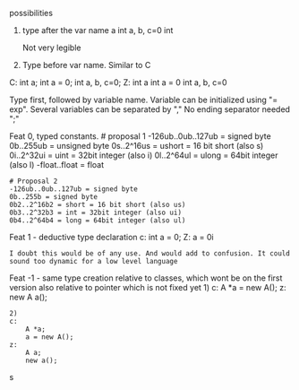 possibilities
1) type after the var name
	a int
	a, b, c=0 int
	
	Not very legible
	
2) Type before var name. Similar to C

C:
	int a;
	int a = 0;
	int a, b, c=0;
Z:
	int a
	int a = 0
	int a, b, c=0

Type first, followed by variable name. 
Variable can be initialized using "= exp". 
Several variables can be separated by ","
No ending separator needed ";"

Feat 0, typed constants.
	# proposal 1
	-126ub..0ub..127ub = signed byte
	0b..255ub = unsigned byte
	0s..2^16us = ushort = 16 bit short (also s)
 	0i..2^32ui = uint = 32bit integer (also i)
	0l..2^64ul = ulong = 64bit integer (also l)
	-float..float = float
	
	# Proposal 2
	-126ub..0ub..127ub = signed byte
	0b..255b = signed byte
	0b2..2^16b2 = short = 16 bit short (also us)
 	0b3..2^32b3 = int = 32bit integer (also ui)
	0b4..2^64b4 = long = 64bit integer (also ul)
	
	
	
Feat 1 - deductive type declaration
	c: int a = 0;
	Z: a = 0i
	
	I doubt this would be of any use. And would add to confusion. It could sound too dynamic for a low level language
	
Feat -1 - same type creation 
	relative to classes, which wont be on the first version
	also relative to pointer which is not fixed yet
	1)
	c: A *a = new A();
	z: new A a();
	
	2)
	c:
		A *a;
		a = new A();
	z:
		A a;
		new a();
s	